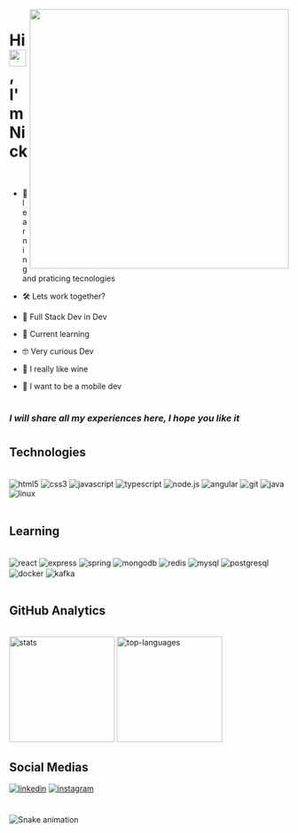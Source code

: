 <img align="right" height="467" src="https://raw.githubusercontent.com/gist/NaSilvaNick/79ae4de1bec773df8bcbf0ac8532873d/raw/353957f565827e4a631e1670748d83f6c03b78ff/card.svg">

<h1>Hi <img src="https://raw.githubusercontent.com/kaueMarques/kaueMarques/master/hi.gif" width="30px">, I'm Nick</h1>
<br>

- 🚀 learning and praticing tecnologies

- 🛠️ Lets work together?

- 🌱 Full Stack Dev in Dev

- 🧠 Current learning

- 🤓 Very curious Dev

- 🍷 I really like wine

- 📱 I want to be a mobile dev

#
### *I will share all my experiences here, I hope you like it*
#

## Technologies

<div style="display: inline_block"><br/>
    <img align="center" alt="html5" src="https://img.shields.io/badge/HTML5-E34F26?style=for-the-badge&logo=html5&logoColor=white" />
    <img align="center" alt="css3" src="https://img.shields.io/badge/CSS3-1572B6?style=for-the-badge&logo=css3&logoColor=white" />
    <img align="center" alt="javascript" src="https://img.shields.io/badge/JavaScript-F7DF1E?style=for-the-badge&logo=javascript&logoColor=black" />
    <img align="center" alt="typescript" src="https://img.shields.io/badge/TypeScript-007ACC?style=for-the-badge&logo=typescript&logoColor=white" />
    <img align="center" alt="node.js" src="https://img.shields.io/badge/Node.js-43853D?style=for-the-badge&logo=node.js&logoColor=white" />
    <img align="center" alt="angular" src="https://img.shields.io/badge/Angular-DD0031?style=for-the-badge&logo=angular&logoColor=white" />
    <img align="center" alt="git" src="https://img.shields.io/badge/GIT-E44C30?style=for-the-badge&logo=git&logoColor=white" />
    <img align="center" alt="java" src="https://img.shields.io/badge/Java-ED8B00?style=for-the-badge&logo=java&logoColor=white" />
    <img align="center" alt="linux" src="https://img.shields.io/badge/Linux-FCC624?style=for-the-badge&logo=linux&logoColor=black" />
</div>
<br>

## Learning
<div style="display: inline_block"><br/>
    <img align="center" alt="react" src="https://img.shields.io/badge/React-20232A?style=for-the-badge&logo=react&logoColor=61DAFB" />   
    <img align="center" alt="express" src="https://img.shields.io/badge/Express.js-404D59?style=for-the-badge" /> 
    <img align="center" alt="spring" src="https://img.shields.io/badge/Spring-6DB33F?style=for-the-badge&logo=spring&logoColor=white" />
    <img align="center" alt="mongodb" src="https://img.shields.io/badge/MongoDB-4EA94B?style=for-the-badge&logo=mongodb&logoColor=white" />
    <img align="center" alt="redis" src="https://img.shields.io/badge/redis-%23DD0031.svg?&style=for-the-badge&logo=redis&logoColor=white" />    
    <img align="center" alt="mysql" src="https://img.shields.io/badge/MySQL-00000F?style=for-the-badge&logo=mysql&logoColor=white" />
    <img align="center" alt="postgresql" src="https://img.shields.io/badge/PostgreSQL-316192?style=for-the-badge&logo=postgresql&logoColor=white" />
    <img align="center" alt="docker" src="https://img.shields.io/badge/docker-%230db7ed.svg?style=for-the-badge&logo=docker&logoColor=white" />
    <img align="center" alt="kafka" src="https://img.shields.io/badge/kafka-000?style=for-the-badge&logo=apachekafka" />
</div>
<br>

## GitHub Analytics
<div style="display: inline_block"><br/>
<img style="height: 190px" alt="stats" src="https://github-readme-stats.vercel.app/api?username=NaSilvaNick&show_icons=true&theme=prussian" />
<img style="height: 190px" alt="top-languages" src="https://github-readme-stats.vercel.app/api/top-langs/?username=anuraghazra&theme=prussian&layout=compact" />
</div>

## Social Medias

[![linkedin](https://img.shields.io/badge/LinkedIn-0077B5?style=for-the-badge&logo=linkedin&logoColor=white)](https://www.linkedin.com/in/nickolassilva/)
[![instagram]( https://img.shields.io/badge/Instagram-E4405F?style=for-the-badge&logo=instagram&logoColor=white)](https://www.instagram.com/nasilvanick/)

#

![Snake animation](https://github.com/NaSilvaNick/NaSilvaNick/blob/output/github-contribution-grid-snake.svg)
